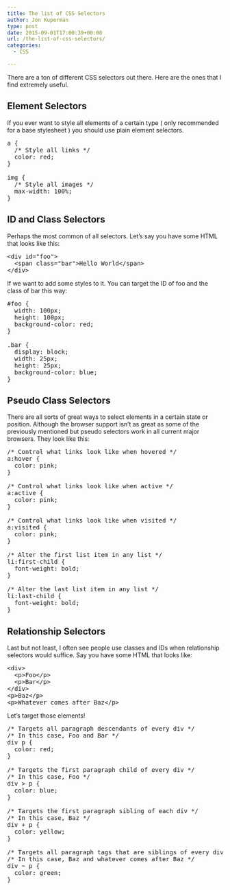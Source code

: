 ```yaml
---
title: The list of CSS Selectors
author: Jon Kuperman
type: post
date: 2015-09-01T17:00:39+00:00
url: /the-list-of-css-selectors/
categories:
  - CSS

---
```

There are a ton of different CSS selectors out there. Here are the ones that I find extremely useful.

## Element Selectors

If you ever want to style all elements of a certain type ( only recommended for a base stylesheet ) you should use plain element selectors.

<pre class="lang:css decode:true ">a {
  /* Style all links */
  color: red;
}

img {
  /* Style all images */
  max-width: 100%;
}</pre>

## ID and Class Selectors

Perhaps the most common of all selectors. Let&#8217;s say you have some HTML that looks like this:

<pre class="lang:default decode:true ">&lt;div id="foo"&gt;
  &lt;span class="bar"&gt;Hello World&lt;/span&gt;
&lt;/div&gt;</pre>

If we want to add some styles to it. You can target the ID of foo and the class of bar this way:

<pre class="lang:css decode:true ">#foo {
  width: 100px;
  height: 100px;
  background-color: red;
}

.bar {
  display: block;
  width: 25px;
  height: 25px;
  background-color: blue;
}</pre>

## Pseudo Class Selectors

There are all sorts of great ways to select elements in a certain state or position. Although the browser support isn&#8217;t as great as some of the previously mentioned but pseudo selectors work in all current major browsers. They look like this:

<pre class="lang:css decode:true ">/* Control what links look like when hovered */
a:hover {
  color: pink;
}

/* Control what links look like when active */
a:active {
  color: pink;
}

/* Control what links look like when visited */
a:visited {
  color: pink;
}

/* Alter the first list item in any list */
li:first-child {
  font-weight: bold;
}

/* Alter the last list item in any list */
li:last-child {
  font-weight: bold;
}</pre>

## Relationship Selectors

Last but not least, I often see people use classes and IDs when relationship selectors would suffice. Say you have some HTML that looks like:

<pre class="lang:default decode:true ">&lt;div&gt;
  &lt;p&gt;Foo&lt;/p&gt;
  &lt;p&gt;Bar&lt;/p&gt;
&lt;/div&gt;
&lt;p&gt;Baz&lt;/p&gt;
&lt;p&gt;Whatever comes after Baz&lt;/p&gt;</pre>

Let&#8217;s target those elements!

<pre class="lang:css decode:true ">/* Targets all paragraph descendants of every div */
/* In this case, Foo and Bar */
div p {
  color: red;
}

/* Targets the first paragraph child of every div */
/* In this case, Foo */
div &gt; p {
  color: blue;
}

/* Targets the first paragraph sibling of each div */
/* In this case, Baz */
div + p {
  color: yellow;
}

/* Targets all paragraph tags that are siblings of every div */
/* In this case, Baz and whatever comes after Baz */
div ~ p {
  color: green;
}</pre>

&nbsp;